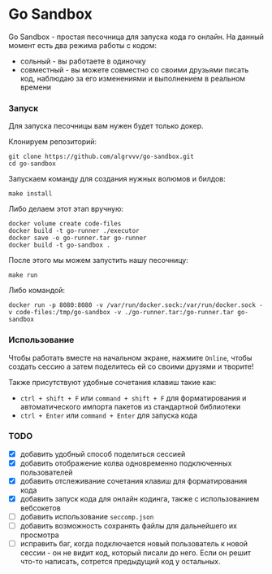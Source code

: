 # Go Sandbox

Go Sandbox - простая песочница для запуска кода го онлайн.
На данный момент есть два режима работы с кодом:
- сольный - вы работаете в одиночку
- совместный - вы можете совместно со своими друзьями писать код, наблюдаю за его изменениями и выполнением в реальном времени

### Запуск

Для запуска песочницы вам нужен будет только докер.
<br>

Клонируем репозиторий:
```shell
git clone https://github.com/algrvvv/go-sandbox.git
cd go-sandbox
```

Запускаем команду для создания нужных волюмов и билдов:
```shell
make install
```

Либо делаем этот этап вручную:
```shell
docker volume create code-files
docker build -t go-runner ./executor
docker save -o go-runner.tar go-runner
docker build -t go-sandbox .
```

После этого мы можем запустить нашу песочницу:
```shell
make run
```

Либо командой:
```shell
docker run -p 8080:8080 -v /var/run/docker.sock:/var/run/docker.sock -v code-files:/tmp/go-sandbox -v ./go-runner.tar:/go-runner.tar go-sandbox
```

### Использование

Чтобы работать вместе на начальном экране, нажмите `Online`, чтобы создать сессию а затем поделитесь ей
со своими друзями и творите!

Также присутствуют удобные сочетания клавиш такие как:
- `ctrl + shift + F` или `command + shift + F` для форматирования и автоматического импорта пакетов из стандартной библиотеки
- `ctrl + Enter` или `command + Enter` для запуска кода

### TODO

- [x] добавить удобный способ поделиться сессией
- [x] добавить отображение колва одновременно подключенных пользователей
- [x] добавить отслеживание сочетания клавиш для форматирования кода 
- [x] добавить запуск кода для онлайн кодинга, также с использованием вебсокетов
- [ ] добавить использование `seccomp.json`
- [ ] добавить возможность сохранять файлы для дальнейшего их просмотра
- [ ] исправить баг, когда подключается новый пользователь к новой сессии - он не видит код, который писали до него. Если он решит что-то написать, сотрется предыдущий код у остальных. 
